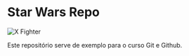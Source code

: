 
# Star Wars Repo


![**X Fighter**](https://www.google.com.br/url?sa=i&rct=j&q=&esrc=s&source=images&cd=&cad=rja&uact=8&ved=0ahUKEwiK5KDSiqHYAhVCkpAKHdWFDVgQjRwIBw&url=http%3A%2F%2Fbattlefront.wikia.com%2Fwiki%2FFile%3AX-Wing_Fighter.png&psig=AOvVaw3js_b2ZvZLIspWO0YLQRoj&ust=1514151126034510)

Este repositório serve de exemplo para o curso Git e Github.
